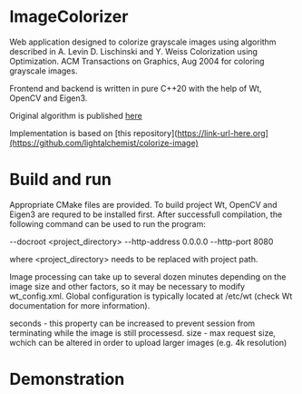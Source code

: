 # ImageColorizer

Web application designed to colorize grayscale images using algorithm described in A. Levin D. Lischinski and Y. Weiss Colorization using Optimization. ACM Transactions on Graphics, Aug 2004 for coloring grayscale images.

Frontend and backend is written in pure C++20 with the help of Wt, OpenCV and Eigen3.

Original algorithm is published [here](https://www.cs.huji.ac.il/w~yweiss/Colorization)

Implementation is based on [this repository](https://link-url-here.org](https://github.com/lightalchemist/colorize-image)

# Build and run

Appropriate CMake files are provided. To build project Wt, OpenCV and Eigen3 are requred to be installed first. After successfull compilation, the following command can be used to run the program:

--docroot <project_directory> --http-address 0.0.0.0 --http-port 8080

where <project_directory> needs to be replaced with project path.

Image processing can take up to several dozen minutes depending on the image size and other factors, so it may be necessary to modify wt_config.xml. Global configuration is typically located at /etc/wt (check Wt documentation for more information).

<timeout>seconds</timeout> - this property can be increased to prevent session from terminating while the image is still processesd.
<max-request-size>size</max-request-size> - max request size, wchich can be altered in order to upload larger images (e.g. 4k resolution)

# Demonstration

